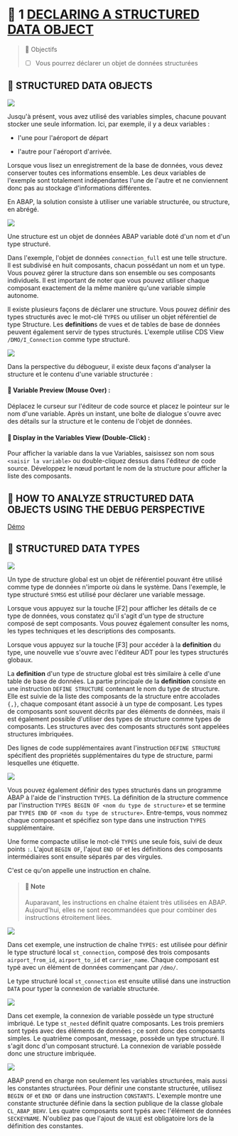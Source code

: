 # 🌸 1 [DECLARING A STRUCTURED DATA OBJECT](https://learning.sap.com/learning-journeys/acquire-core-abap-skills/declaring-a-structured-data-object_cd245e79-eb25-4099-a5b4-9ad46b1659b6)

> 🌺 Objectifs
>
> - [ ] Vous pourrez déclarer un objet de données structurées

## 🌸 STRUCTURED DATA OBJECTS

![](./assets/01-StructuredDataObjects_001.png)

Jusqu'à présent, vous avez utilisé des variables simples, chacune pouvant stocker une seule information. Ici, par exemple, il y a deux variables :

- l'une pour l'aéroport de départ

- l'autre pour l'aéroport d'arrivée.

Lorsque vous lisez un enregistrement de la base de données, vous devez conserver toutes ces informations ensemble. Les deux variables de l'exemple sont totalement indépendantes l'une de l'autre et ne conviennent donc pas au stockage d'informations différentes.

En ABAP, la solution consiste à utiliser une variable structurée, ou structure, en abrégé.

![](./assets/01-StructuredDataObjects_002.png)

Une structure est un objet de données ABAP variable doté d'un nom et d'un type structuré.

Dans l'exemple, l'objet de données `connection_full` est une telle structure. Il est subdivisé en huit composants, chacun possédant un nom et un type. Vous pouvez gérer la structure dans son ensemble ou ses composants individuels. Il est important de noter que vous pouvez utiliser chaque composant exactement de la même manière qu'une variable simple autonome.

Il existe plusieurs façons de déclarer une structure. Vous pouvez définir des types structurés avec le mot-clé `TYPES` ou utiliser un objet référentiel de type Structure. Les **definition**s de vues et de tables de base de données peuvent également servir de types structurés. L'exemple utilise CDS View `/DMO/I_Connection` comme type structuré.

![](./assets/01-StructuredDataObjects_003.png)

Dans la perspective du débogueur, il existe deux façons d'analyser la structure et le contenu d'une variable structurée :

#### 💮 **Variable Preview (Mouse Over)** :

Déplacez le curseur sur l'éditeur de code source et placez le pointeur sur le nom d'une variable. Après un instant, une boîte de dialogue s'ouvre avec des détails sur la structure et le contenu de l'objet de données.

#### 💮 **Display in the Variables View (Double-Click)** :

Pour afficher la variable dans la vue Variables, saisissez son nom sous `<saisir la variable>` ou double-cliquez dessus dans l'éditeur de code source. Développez le nœud portant le nom de la structure pour afficher la liste des composants.

## 🌸 HOW TO ANALYZE STRUCTURED DATA OBJECTS USING THE DEBUG PERSPECTIVE

[Démo](https://learning.sap.com/learning-journeys/acquire-core-abap-skills/declaring-a-structured-data-object_cd245e79-eb25-4099-a5b4-9ad46b1659b6)

## 🌸 STRUCTURED DATA TYPES

![](./assets/02-StructuredDataTypes_005.png)

Un type de structure global est un objet de référentiel pouvant être utilisé comme type de données n'importe où dans le système. Dans l'exemple, le type structuré `SYMSG` est utilisé pour déclarer une variable message.

Lorsque vous appuyez sur la touche [F2] pour afficher les détails de ce type de données, vous constatez qu'il s'agit d'un type de structure composé de sept composants. Vous pouvez également consulter les noms, les types techniques et les descriptions des composants.

Lorsque vous appuyez sur la touche [F3] pour accéder à la **definition** du type, une nouvelle vue s'ouvre avec l'éditeur ADT pour les types structurés globaux.

La **definition** d'un type de structure global est très similaire à celle d'une table de base de données. La partie principale de la **definition** consiste en une instruction `DEFINE STRUCTURE` contenant le nom du type de structure. Elle est suivie de la liste des composants de la structure entre accolades `{,}`, chaque composant étant associé à un type de composant. Les types de composants sont souvent décrits par des éléments de données, mais il est également possible d'utiliser des types de structure comme types de composants. Les structures avec des composants structurés sont appelées structures imbriquées.

Des lignes de code supplémentaires avant l'instruction `DEFINE STRUCTURE` spécifient des propriétés supplémentaires du type de structure, parmi lesquelles une étiquette.

![](./assets/02-StructuredDataTypes_006.png)

Vous pouvez également définir des types structurés dans un programme ABAP à l'aide de l'instruction `TYPES`. La définition de la structure commence par l'instruction `TYPES BEGIN OF <nom du type de structure>` et se termine par `TYPES END OF <nom du type de structure>`. Entre-temps, vous nommez chaque composant et spécifiez son type dans une instruction `TYPES` supplémentaire.

Une forme compacte utilise le mot-clé `TYPES` une seule fois, suivi de deux points `:`. L'ajout `BEGIN OF`, l'ajout `END OF` et les définitions des composants intermédiaires sont ensuite séparés par des virgules.

C'est ce qu'on appelle une instruction en chaîne.

> #### 🍧 Note
>
> Auparavant, les instructions en chaîne étaient très utilisées en ABAP. Aujourd'hui, elles ne sont recommandées que pour combiner des instructions étroitement liées.

![](./assets/02-StructuredDataTypes_007.png)

Dans cet exemple, une instruction de chaîne `TYPES:` est utilisée pour définir le type structuré local `st_connection`, composé des trois composants `airport_from_id`, `airport_to_id` et `carrier_name`. Chaque composant est typé avec un élément de données commençant par `/dmo/`.

Le type structuré local `st_connection` est ensuite utilisé dans une instruction `DATA` pour typer la connexion de variable structurée.

![](./assets/02-StructuredDataTypes_008.png)

Dans cet exemple, la connexion de variable possède un type structuré imbriqué. Le type `st_nested` définit quatre composants. Les trois premiers sont typés avec des éléments de données ; ce sont donc des composants simples. Le quatrième composant, message, possède un type structuré. Il s'agit donc d'un composant structuré. La connexion de variable possède donc une structure imbriquée.

![](./assets/02-StructuredDataTypes_009.png)

ABAP prend en charge non seulement les variables structurées, mais aussi les constantes structurées. Pour définir une constante structurée, utilisez `BEGIN OF` et `END OF` dans une instruction `CONSTANTS`. L'exemple montre une constante structurée définie dans la section publique de la classe globale `CL_ABAP_BEHV`. Les quatre composants sont typés avec l'élément de données `SECKEYNAME`. N'oubliez pas que l'ajout de `VALUE` est obligatoire lors de la définition des constantes.
